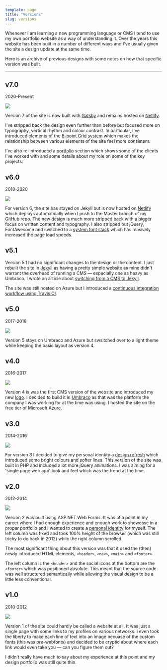 ```yaml
---
template: page
title: "Versions"
slug: versions
---
```


Whenever I am learning a new programming language or CMS I tend to use my own portfolio website as a way of understanding it. Over the years this website has been built in a number of different ways and I've usually given the site a design update at the same time.

Here is an archive of previous designs with some notes on how that specific version was built.

---

## v7.0

2020-Present

![](v7.jpg)

Version 7 of the site is now built with [Gatsby](https://www.gatsbyjs.org/) and remains hosted on [Netlify](https://www.netlify.com/).

I've stripped back the design even further than before but focused more on typography, vertical rhythm and colour contrast. In particular, I've introduced elements of the [8-point Grid system](https://spec.fm/specifics/8-pt-grid) which makes the relationship between various elements of the site feel more consistent.

I've also re-introduced a [portfolio](/portfolio/) section which shows some of the clients I've worked with and some details about my role on some of the key projects.


## v6.0

2018-2020

![](v6.jpg)

For version 6, the site has stayed on Jekyll but is now hosted on [Netlify](https://www.netlify.com/) which deploys automatically when I push to the Master branch of my GitHub repo. The new design is much more stripped back with a bigger focus on written content and typography. I also stripped out jQuery, FontAwesome and switched to a [system font stack](https://css-tricks.com/snippets/css/system-font-stack/) which has masively increased the page load speeds.

## v5.1

Version 5.1 had no significant changes to the design or the content. I just rebuilt the site in [Jekyll](https://jekyllrb.com/) as having a pretty simple website as mine didn't warrant the overhead of running a CMS &mdash; especially one as heavy as Umbraco. I wrote an article about <a href="/switching-from-cms-to-jekyll/">switching from a CMS to Jekyll</a>.

The site was still hosted on Azure but I introduced a <a href="/deploying-jekyll-using-travis-ci/">continuous integration workflow using Travis CI</a>.

## v5.0

2017-2018

![](v5.jpg)

Version 5 stays on Umbraco and Azure but swsitched over to a light theme while keeping the basic layout as version 4.

## v4.0

2016-2017

![](v4.jpg)

Version 4 is was the first CMS version of the website and introduced my new [logo](https://dribbble.com/shots/2718615-Branding-logo-and-website-refresh-for-2016). I decided to build it in [Umbraco](https://umbraco.com/) as that was the platform the company I was working for at the time was using. I hosted the site on the free tier of Microsoft Azure.

## v3.0

2014-2016

![](v3.jpg)

For version 3 I decided to give my personal identity a [design refresh](https://dribbble.com/shots/1524996-Personal-Identity-V2) which introduced some bright colours and softer lines. This version of the site was built in PHP and included a lot more jQuery animations. I was aiming for a 'single page web app' look and feel which was the trend at the time.

## v2.0

2012-2014

![](v2.jpg)

Version 2 was built using ASP.NET Web Forms. It was at a point in my career where I had enough experience and enough work to showcase in a proper portfolio and I wanted to create a [personal identity](https://dribbble.com/shots/775585-Personal-Identity) for myself. The left column was fixed and took 100% height of the browser (which was still tricky to do back in 2012) while the right column scrolled.

The most significant thing about this version was that it used the (then) newly introduced HTML elements, `<header>`, `<nav>`, `<main>` and `<footer>`.

The left column is the `<header>` and the social icons at the bottom are the `<footer>` which was positioned absolute. This meant that the source code was well structured semantically while allowing the visual design to be a little less conventional.

## v1.0

2010-2012

![](v1.jpg)

Version 1 of the site could hardly be called a website at all. It was just a single page with some links to my profiles on various networks. I even took the liberty to make each line of text into an image becuase of the custom fonts (this was pre-webfonts) and decided to be cryptic about where each link would even take you &mdash; can you figure them out?

I didn't really have much to say about my experience at this point and my design portfolio was still quite thin.
